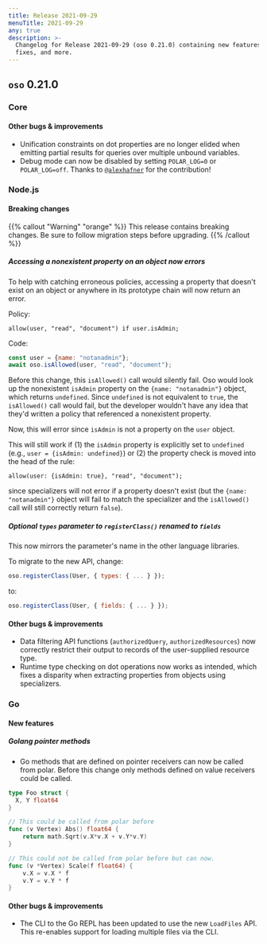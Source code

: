 ```yaml
---
title: Release 2021-09-29
menuTitle: 2021-09-29
any: true
description: >-
  Changelog for Release 2021-09-29 (oso 0.21.0) containing new features, bug
  fixes, and more.
---
```


## `oso` 0.21.0

### Core

#### Other bugs & improvements
- Unification constraints on dot properties are no longer elided when emitting 
  partial results for queries over multiple unbound variables.
- Debug mode can now be disabled by setting `POLAR_LOG=0` or `POLAR_LOG=off`. Thanks to [`@alexhafner`](https://github.com/alexhafner) for the contribution!

### Node.js

#### Breaking changes

{{% callout "Warning" "orange" %}}
  This release contains breaking changes. Be sure to follow migration steps
  before upgrading.
{{% /callout %}}

##### Accessing a nonexistent property on an object now errors

To help with catching erroneous policies, accessing a property that doesn't
exist on an object or anywhere in its prototype chain will now return an error.

Policy:

```polar
allow(user, "read", "document") if user.isAdmin;
```

Code:

```js
const user = {name: "notanadmin"};
await oso.isAllowed(user, "read", "document");
```

Before this change, this `isAllowed()` call would silently fail. Oso would look up the
nonexistent `isAdmin` property on the `{name: "notanadmin"}` object, which returns
`undefined`. Since `undefined` is not equivalent to `true`, the `isAllowed()` call would
fail, but the developer wouldn't have any idea that they'd written a policy that referenced
a nonexistent property.

Now, this will error since `isAdmin` is not a property on the `user` object.

This will still work if (1) the `isAdmin` property is explicitly set to `undefined`
(e.g., `user = {isAdmin: undefined}`) or (2) the property check is moved into the head
of the rule:

```polar
allow(user: {isAdmin: true}, "read", "document");
```
since specializers will not error if a property doesn't exist (but the `{name: "notanadmin"}`
object will fail to match the specializer and the `isAllowed()` call will still correctly
return `false`).

##### Optional `types` parameter to `registerClass()` renamed to `fields`

This now mirrors the parameter's name in the other language libraries.

To migrate to the new API, change:

```js
oso.registerClass(User, { types: { ... } });
```

to:

```js
oso.registerClass(User, { fields: { ... } });
```

#### Other bugs & improvements

- Data filtering API functions (`authorizedQuery`, `authorizedResources`) now
  correctly restrict their output to records of the user-supplied resource type.
- Runtime type checking on dot operations now works as intended, which fixes a
  disparity when extracting properties from objects using specializers.

### Go

#### New features

##### Golang pointer methods

- Go methods that are defined on pointer receivers can now be called from polar.
Before this change only methods defined on value receivers could be called.

```go
type Foo struct {
  X, Y float64
}

// This could be called from polar before
func (v Vertex) Abs() float64 {
	return math.Sqrt(v.X*v.X + v.Y*v.Y)
}

// This could not be called from polar before but can now.
func (v *Vertex) Scale(f float64) {
	v.X = v.X * f
	v.Y = v.Y * f
}
```

#### Other bugs & improvements

- The CLI to the Go REPL has been updated to use the new `LoadFiles` API. This
  re-enables support for loading multiple files via the CLI.
